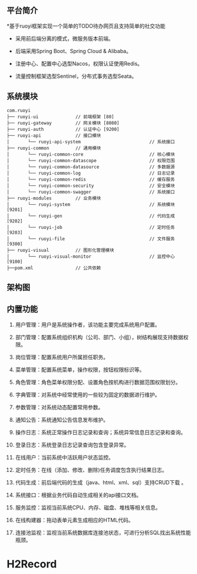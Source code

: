 ## 平台简介

*基于ruoyi框架实现一个简单的TODO待办网页且支持简单的社交功能

* 采用前后端分离的模式，微服务版本前端。

* 后端采用Spring Boot、Spring Cloud & Alibaba。

* 注册中心、配置中心选型Nacos，权限认证使用Redis。

* 流量控制框架选型Sentinel，分布式事务选型Seata。


## 系统模块

    com.ruoyi     
    ├── ruoyi-ui              // 前端框架 [80]
    ├── ruoyi-gateway         // 网关模块 [8080]
    ├── ruoyi-auth            // 认证中心 [9200]
    ├── ruoyi-api             // 接口模块
    │       └── ruoyi-api-system                          // 系统接口
    ├── ruoyi-common          // 通用模块
    │       └── ruoyi-common-core                         // 核心模块
    │       └── ruoyi-common-datascope                    // 权限范围
    │       └── ruoyi-common-datasource                   // 多数据源
    │       └── ruoyi-common-log                          // 日志记录
    │       └── ruoyi-common-redis                        // 缓存服务
    │       └── ruoyi-common-security                     // 安全模块
    │       └── ruoyi-common-swagger                      // 系统接口
    ├── ruoyi-modules         // 业务模块
    │       └── ruoyi-system                              // 系统模块 [9201]
    │       └── ruoyi-gen                                 // 代码生成 [9202]
    │       └── ruoyi-job                                 // 定时任务 [9203]
    │       └── ruoyi-file                                // 文件服务 [9300]
    ├── ruoyi-visual          // 图形化管理模块
    │       └── ruoyi-visual-monitor                      // 监控中心 [9100]
    ├──pom.xml                // 公共依赖

## 架构图

## 内置功能

 1. 用户管理：用户是系统操作者，该功能主要完成系统用户配置。

 2. 部门管理：配置系统组织机构（公司、部门、小组），树结构展现支持数据权限。

 3. 岗位管理：配置系统用户所属担任职务。

 4. 菜单管理：配置系统菜单，操作权限，按钮权限标识等。

 5. 角色管理：角色菜单权限分配、设置角色按机构进行数据范围权限划分。

 6. 字典管理：对系统中经常使用的一些较为固定的数据进行维护。

 7. 参数管理：对系统动态配置常用参数。

 8. 通知公告：系统通知公告信息发布维护。

 9. 操作日志：系统正常操作日志记录和查询；系统异常信息日志记录和查询。

10. 登录日志：系统登录日志记录查询包含登录异常。

11. 在线用户：当前系统中活跃用户状态监控。

12. 定时任务：在线（添加、修改、删除)任务调度包含执行结果日志。

13. 代码生成：前后端代码的生成（java、html、xml、sql）支持CRUD下载 。

14. 系统接口：根据业务代码自动生成相关的api接口文档。

15. 服务监控：监视当前系统CPU、内存、磁盘、堆栈等相关信息。

16. 在线构建器：拖动表单元素生成相应的HTML代码。

17. 连接池监视：监视当前系统数据库连接池状态，可进行分析SQL找出系统性能瓶颈。

##
# H2Record
